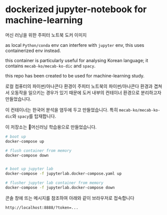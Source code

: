 # dockerized jupyter-notebook for machine-learning
머신 러닝을 위한 주피터 노트북 도커 이미지

as local `Python/conda` env can interfere with `jupyter` env, this uses containerized env instead.

this container is particularly useful for analysing Korean language;
it contains `mecab-ko/mecab-ko-dic` and `spacy`.

this repo has been created to be used for machine-learning study.

로컬 컴퓨터의 파이썬/아나콘다 환경이 주피터 노트북의 파이썬/아나콘다 환경과 겹쳐서 오동작을 일으키는
경우가 있기 때문에 도커 내부의 컨테이너 환경으로 분리하고자 만들었습니다.

이 컨테이너는 한국어 분석을 염두에 두고 만들었습니다.
특히 `mecab-ko/mecab-ko-dic`와 `spacy`를 탑재합니다.

이 저장소는 🧠머신러닝 학습용으로 만들었습니다.

```sh
# boot up
docker-compose up

# flush container from memory
docker-compose down


# boot up jupyter lab
docker-compose -f jupyterlab.docker-compose.yaml up

# flusher jupyter lab container from memory
docker-compose -f jupyterlab.docker-compose down
```

콘솔 창에 뜨는 메시지를 참조하여 아래와 같이 브라우저로 접속합니다
```sh
http://localhost:8888/?token=...
```